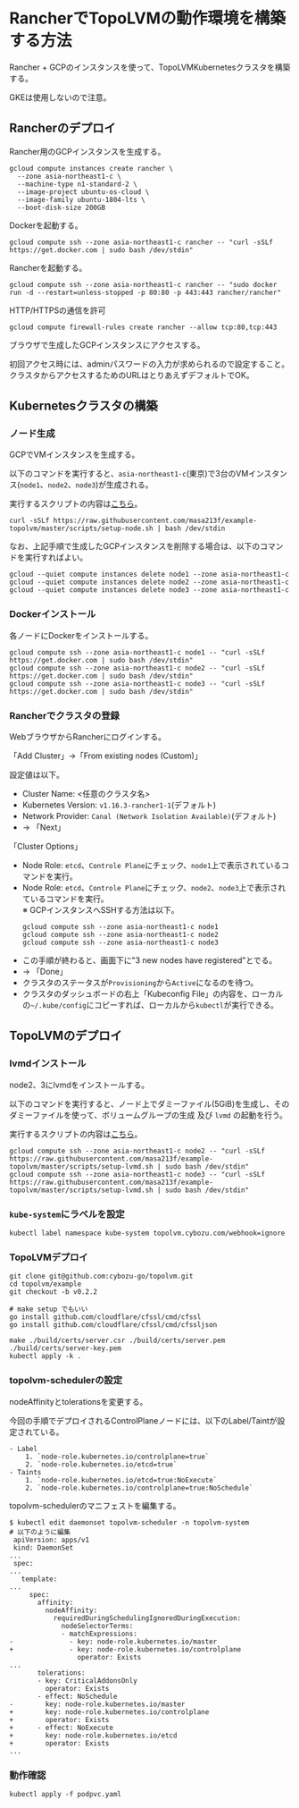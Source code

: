 # RancherでTopoLVMの動作環境を構築する方法

Rancher + GCPのインスタンスを使って、TopoLVMKubernetesクラスタを構築する。

GKEは使用しないので注意。

## Rancherのデプロイ

Rancher用のGCPインスタンスを生成する。

```
gcloud compute instances create rancher \
  --zone asia-northeast1-c \
  --machine-type n1-standard-2 \
  --image-project ubuntu-os-cloud \
  --image-family ubuntu-1804-lts \
  --boot-disk-size 200GB
```

Dockerを起動する。

```
gcloud compute ssh --zone asia-northeast1-c rancher -- "curl -sSLf https://get.docker.com | sudo bash /dev/stdin"
```

Rancherを起動する。

```
gcloud compute ssh --zone asia-northeast1-c rancher -- "sudo docker run -d --restart=unless-stopped -p 80:80 -p 443:443 rancher/rancher"
```

HTTP/HTTPSの通信を許可

```
gcloud compute firewall-rules create rancher --allow tcp:80,tcp:443
```

ブラウザで生成したGCPインスタンスにアクセスする。

初回アクセス時には、adminパスワードの入力が求められるので設定すること。
クラスタからアクセスするためのURLはとりあえずデフォルトでOK。

## Kubernetesクラスタの構築

### ノード生成

GCPでVMインスタンスを生成する。

以下のコマンドを実行すると、`asia-northeast1-c`(東京)で3台のVMインスタンス(`node1`、`node2`、`node3`)が生成される。

実行するスクリプトの内容は[こちら](scripts/setup-node.sh)。

```
curl -sSLf https://raw.githubusercontent.com/masa213f/example-topolvm/master/scripts/setup-node.sh | bash /dev/stdin
```

なお、上記手順で生成したGCPインスタンスを削除する場合は、以下のコマンドを実行すればよい。

```
gcloud --quiet compute instances delete node1 --zone asia-northeast1-c
gcloud --quiet compute instances delete node2 --zone asia-northeast1-c
gcloud --quiet compute instances delete node3 --zone asia-northeast1-c
```

### Dockerインストール

各ノードにDockerをインストールする。

```
gcloud compute ssh --zone asia-northeast1-c node1 -- "curl -sSLf https://get.docker.com | sudo bash /dev/stdin"
gcloud compute ssh --zone asia-northeast1-c node2 -- "curl -sSLf https://get.docker.com | sudo bash /dev/stdin"
gcloud compute ssh --zone asia-northeast1-c node3 -- "curl -sSLf https://get.docker.com | sudo bash /dev/stdin"
```

### Rancherでクラスタの登録

WebブラウザからRancherにログインする。

「Add Cluster」->「From existing nodes (Custom)」

設定値は以下。

- Cluster Name: <任意のクラスタ名>
- Kubernetes Version: `v1.16.3-rancher1-1`(デフォルト)
- Network Provider: `Canal (Network Isolation Available)`(デフォルト)
- -> 「Next」

「Cluster Options」

- Node Role: `etcd`、`Controle Plane`にチェック、`node1`上で表示されているコマンドを実行。
- Node Role: `etcd`、`Controle Plane`にチェック、`node2`、`node3`上で表示されているコマンドを実行。  
    ※ GCPインスタンスへSSHする方法は以下。
    ```
    gcloud compute ssh --zone asia-northeast1-c node1
    gcloud compute ssh --zone asia-northeast1-c node2
    gcloud compute ssh --zone asia-northeast1-c node3
    ```
- この手順が終わると、画面下に"3 new nodes have registered"とでる。
- -> 「Done」
- クラスタのステータスが`Provisioning`から`Active`になるのを待つ。
- クラスタのダッシュボードの右上「Kubeconfig File」の内容を、ローカルの`~/.kube/config`にコピーすれば、ローカルから`kubectl`が実行できる。

## TopoLVMのデプロイ

### lvmdインストール

node2、3にlvmdをインストールする。

以下のコマンドを実行すると、ノード上でダミーファイル(5GiB)を生成し、そのダミーファイルを使って、ボリュームグループの生成 及び `lvmd` の起動を行う。

実行するスクリプトの内容は[こちら](scripts/setup-lvmd.sh)。

```
gcloud compute ssh --zone asia-northeast1-c node2 -- "curl -sSLf https://raw.githubusercontent.com/masa213f/example-topolvm/master/scripts/setup-lvmd.sh | sudo bash /dev/stdin"
gcloud compute ssh --zone asia-northeast1-c node3 -- "curl -sSLf https://raw.githubusercontent.com/masa213f/example-topolvm/master/scripts/setup-lvmd.sh | sudo bash /dev/stdin"
```

### `kube-system`にラベルを設定

```
kubectl label namespace kube-system topolvm.cybozu.com/webhook=ignore
```

### TopoLVMデプロイ

```
git clone git@github.com:cybozu-go/topolvm.git
cd topolvm/example
git checkout -b v0.2.2

# make setup でもいい
go install github.com/cloudflare/cfssl/cmd/cfssl
go install github.com/cloudflare/cfssl/cmd/cfssljson

make ./build/certs/server.csr ./build/certs/server.pem ./build/certs/server-key.pem
kubectl apply -k .
```

### topolvm-schedulerの設定

nodeAffinityとtolerationsを変更する。

今回の手順でデプロイされるControlPlaneノードには、以下のLabel/Taintが設定されている。

```
- Label
    1. `node-role.kubernetes.io/controlplane=true`
    2. `node-role.kubernetes.io/etcd=true`
- Taints
    1. `node-role.kubernetes.io/etcd=true:NoExecute`
    2. `node-role.kubernetes.io/controlplane=true:NoSchedule`
```

topolvm-schedulerのマニフェストを編集する。

```
$ kubectl edit daemonset topolvm-scheduler -n topolvm-system
# 以下のように編集
 apiVersion: apps/v1
 kind: DaemonSet
...
 spec:
...
   template:
...
     spec:
       affinity:
         nodeAffinity:
           requiredDuringSchedulingIgnoredDuringExecution:
             nodeSelectorTerms:
             - matchExpressions:
-              - key: node-role.kubernetes.io/master
+              - key: node-role.kubernetes.io/controlplane
                 operator: Exists
...
       tolerations:
       - key: CriticalAddonsOnly
         operator: Exists
       - effect: NoSchedule
-        key: node-role.kubernetes.io/master
+        key: node-role.kubernetes.io/controlplane
+        operator: Exists
+      - effect: NoExecute
+        key: node-role.kubernetes.io/etcd
+        operator: Exists
...
```

### 動作確認

```
kubectl apply -f podpvc.yaml
```
